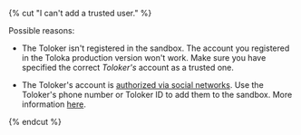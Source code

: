 {% cut "I can't add a trusted user." %}

Possible reasons:

- The Toloker isn't registered in the sandbox. The account you registered in the Toloka production version won't work. Make sure you have specified the correct _Toloker's_ account as a trusted one.

- The Toloker's account is [authorized via social networks](https://we.sandbox.toloka.ai/auth?role=TOLOKER). Use the Toloker's phone number or Toloker ID to add them to the sandbox. More information [here](../../../concepts/sandbox.md#self).

{% endcut %}